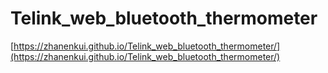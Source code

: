 # Telink_web_bluetooth_thermometer

[https://zhanenkui.github.io/Telink_web_bluetooth_thermometer/](https://zhanenkui.github.io/Telink_web_bluetooth_thermometer/)
